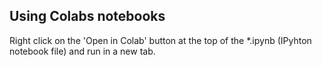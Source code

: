 ## Using Colabs notebooks

Right click on the 'Open in Colab' button at the top of the *.ipynb (IPyhton notebook file) and run in a new tab.
